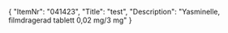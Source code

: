 {
  "ItemNr": "041423",
  "Title": "test",
  "Description": "Yasminelle, filmdragerad tablett 0,02 mg/3 mg"
}